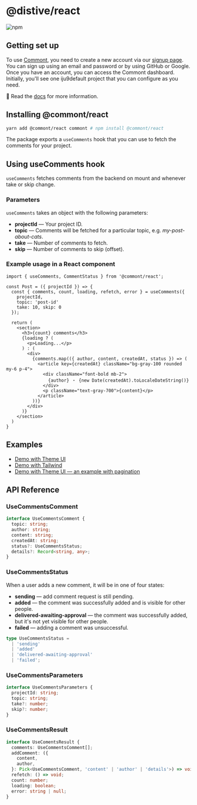 # @distive/react

![npm](https://img.shields.io/npm/v/@distive/react)

## Getting set up

To use [Commont](https://www.commont.app/), you need to create a new account via
our [signup page](https://www.commont.app/signup). You can sign up using an
email and password or by using GitHub or Google. Once you have an account, you
can access the Commont dashboard. Initially, you'll see one iju9default project that
you can configure as you need.

👀 Read the [docs](https://www.commont.app/docs) for more information.

## Installing @commont/react

```sh
yarn add @commont/react commont # npm install @commont/react
```

The package exports a `useComments` hook that you can use to fetch the comments
for your project.

## Using useComments hook

`useComments` fetches comments from the backend on mount and whenever take or
skip change.

### Parameters

`useComments` takes an object with the following parameters:

- **projectId** — Your project ID.
- **topic** — Comments will be fetched for a particular topic, e.g.
  _my-post-about-cats_.
- **take** — Number of comments to fetch.
- **skip** — Number of comments to skip (offset).

### Example usage in a React component

```tsx
import { useComments, CommentStatus } from '@commont/react';

const Post = ({ projectId }) => {
  const { comments, count, loading, refetch, error } = useComments({
    projectId,
    topic: 'post-id'
    take: 10, skip: 0
  });

  return (
    <section>
      <h3>{count} comments</h3>
      {loading ? (
        <p>Loading...</p>
      ) : (
        <div>
          {comments.map(({ author, content, createdAt, status }) => (
            <article key={createdAt} className="bg-gray-100 rounded my-6 p-4">
              <div className="font-bold mb-2">
                {author} ・ {new Date(createdAt).toLocaleDateString()}
              </div>
              <p className="text-gray-700">{content}</p>
            </article>
          ))}
        </div>
      )}
    </section>
  )
}
```

## Examples

- <a href="https://codesandbox.io/s/commont-react-theme-ui-demo-osx9o">Demo with
  Theme UI</a>
- <a href="https://codesandbox.io/s/commont-react-demo-tailwind-pvhgw">Demo with
  Tailwind</a>
- <a href="https://codesandbox.io/s/commont-react-theme-ui-pagination-o4tg8">Demo
  with Theme UI — an example with pagination</a>

## API Reference

### UseCommentsComment

```ts
interface UseCommentsComment {
  topic: string;
  author: string;
  content: string;
  createdAt: string;
  status?: UseCommentsStatus;
  details?: Record<string, any>;
}
```

### UseCommentsStatus

When a user adds a new comment, it will be in one of four states:

- **sending** — add comment request is still pending.
- **added** — the comment was successfully added and is visible for other
  people.
- **delivered-awaiting-approval** — the comment was successfully added, but it's
  not yet visible for other people.
- **failed** — adding a comment was unsuccessful.

```ts
type UseCommentsStatus =
  | 'sending'
  | 'added'
  | 'delivered-awaiting-approval'
  | 'failed';
```

### UseCommentsParameters

```ts
interface UseCommentsParameters {
  projectId: string;
  topic: string;
  take?: number;
  skip?: number;
}
```

### UseCommentsResult

```ts
interface UseComentsResult {
  comments: UseCommentsComment[];
  addComment: ({
    content,
    author,
  }: Pick<UseCommentsComment, 'content' | 'author' | 'details'>) => void;
  refetch: () => void;
  count: number;
  loading: boolean;
  error: string | null;
}
```
